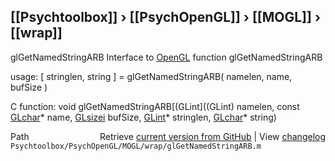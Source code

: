 ## [[Psychtoolbox]] &#8250; [[PsychOpenGL]] &#8250; [[MOGL]] &#8250; [[wrap]]

glGetNamedStringARB  Interface to [OpenGL](OpenGL) function glGetNamedStringARB  
  
usage:  [ stringlen, string ] = glGetNamedStringARB( namelen, name, bufSize )  
  
C function:  void glGetNamedStringARB[(GLint]((GLint) namelen, const [GLchar](GLchar)\* name, [GLsizei](GLsizei) bufSize, [GLint](GLint)\* stringlen, [GLchar](GLchar)\* string)  




<div class="code_header" style="text-align:right;">
  <span style="float:left;">Path&nbsp;&nbsp;</span> <span class="counter">Retrieve <a href=
  "https://raw.github.com/Psychtoolbox-3/Psychtoolbox-3/beta/Psychtoolbox/PsychOpenGL/MOGL/wrap/glGetNamedStringARB.m">current version from GitHub</a> | View <a href=
  "https://github.com/Psychtoolbox-3/Psychtoolbox-3/commits/beta/Psychtoolbox/PsychOpenGL/MOGL/wrap/glGetNamedStringARB.m">changelog</a></span>
</div>
<div class="code">
  <code>Psychtoolbox/PsychOpenGL/MOGL/wrap/glGetNamedStringARB.m</code>
</div>

